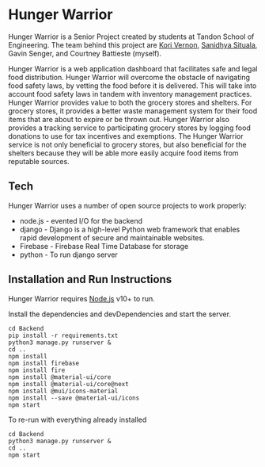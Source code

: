 # Hunger Warrior

Hunger Warrior is a Senior Project created by students at Tandon School of Engineering. The team behind this project are [Kori Vernon](https://github.com/korivernon), [Sanidhya Situala](https://github.com/sanidhya-sitaula), Gavin Senger, and Courtney Battieste (myself).

Hunger Warrior is a web application dashboard that facilitates safe and legal food distribution. Hunger Warrior will overcome the obstacle of navigating food safety laws, by vetting the food before it is delivered. This will take into account food safety laws in tandem with inventory management practices. Hunger Warrior provides value to both the grocery stores and shelters. For grocery stores, it provides a better waste management system for their food items that are about to expire or be thrown out. Hunger Warrior also provides a tracking service to participating grocery stores by logging food donations to use for tax incentives and exemptions. The Hunger Warrior service is not only beneficial to grocery stores, but also beneficial for the shelters because they will be able more easily acquire food items from reputable sources.

## Tech

Hunger Warrior uses a number of open source projects to work properly:

- node.js - evented I/O for the backend
- django - Django is a high-level Python web framework that enables rapid development of secure and maintainable websites.
- Firebase - Firebase Real Time Database for storage
- python - To run django server

## Installation and Run Instructions

Hunger Warrior requires [Node.js](https://nodejs.org/) v10+ to run.

Install the dependencies and devDependencies and start the server.

```
cd Backend
pip install -r requirements.txt
python3 manage.py runserver &
cd ..
npm install
npm install firebase
npm install fire
npm install @material-ui/core
npm install @material-ui/core@next
npm install @mui/icons-material
npm install --save @material-ui/icons
npm start
```

To re-run with everything already installed

```
cd Backend
python3 manage.py runserver &
cd ..
npm start
```

